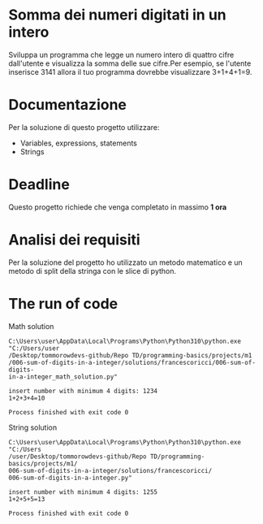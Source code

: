 # Somma dei numeri digitati in un intero

Sviluppa un programma che legge un numero intero di quattro cifre dall'utente e 
visualizza la somma delle sue cifre.Per esempio, se l'utente inserisce 3141 
allora il tuo programma dovrebbe visualizzare 3+1+4+1=9.

# Documentazione

Per la soluzione di questo progetto utilizzare:

- Variables, expressions, statements
- Strings

# Deadline

Questo progetto richiede che venga completato in massimo  **1 ora**

# Analisi dei requisiti

Per la soluzione del progetto ho utilizzato un metodo matematico e un metodo di split 
della stringa con le slice di python.

# The run of code

Math solution
```
C:\Users\user\AppData\Local\Programs\Python\Python310\python.exe "C:/Users/user
/Desktop/tommorowdevs-github/Repo TD/programming-basics/projects/m1
/006-sum-of-digits-in-a-integer/solutions/francescoricci/006-sum-of-digits-
in-a-integer_math_solution.py"

insert number with minimum 4 digits: 1234
1+2+3+4=10

Process finished with exit code 0

```

String solution
```
C:\Users\user\AppData\Local\Programs\Python\Python310\python.exe "C:/Users
/user/Desktop/tommorowdevs-github/Repo TD/programming-basics/projects/m1/
006-sum-of-digits-in-a-integer/solutions/francescoricci/
006-sum-of-digits-in-a-integer.py"

insert number with minimum 4 digits: 1255
1+2+5+5=13

Process finished with exit code 0
```